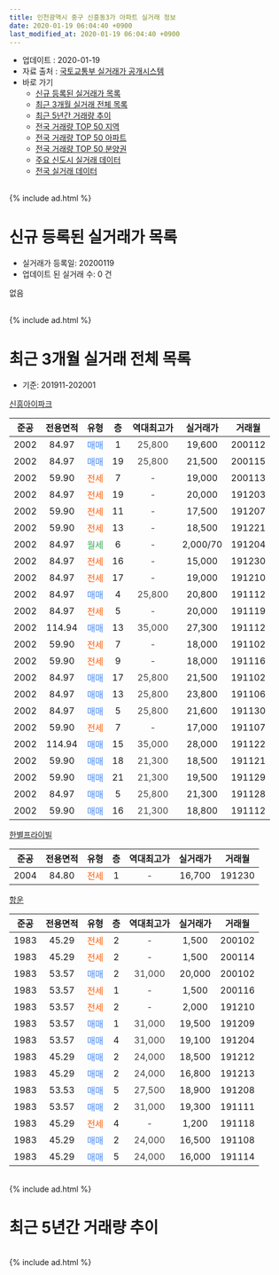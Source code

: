 ```yaml
---
title: 인천광역시 중구 신흥동3가 아파트 실거래 정보
date: 2020-01-19 06:04:40 +0900
last_modified_at: 2020-01-19 06:04:40 +0900
---
```


* 업데이트 : 2020-01-19
* 자료 출처 : [국토교통부 실거래가 공개시스템](http://rt.molit.go.kr)
* 바로 가기
    * [신규 등록된 실거래가 목록](#신규-등록된-실거래가-목록)
    * [최근 3개월 실거래 전체 목록](#최근-3개월-실거래-전체-목록)
    * [최근 5년간 거래량 추이](#최근-5년간-거래량-추이)
    * [전국 거래량 TOP 50 지역](https://apt-info.github.io/apt-trade-info/최근-3개월-전국에서-가장-거래가-많이-발생한-지역)
    * [전국 거래량 TOP 50 아파트](https://apt-info.github.io/apt-trade-info/최근-3개월-전국에서-가장-거래가-많이-발생한-아파트)
    * [전국 거래량 TOP 50 분양권](https://apt-info.github.io/apt-trade-info/최근-3개월-전국에서-가장-거래가-많이-발생한-분양권)
    * [주요 신도시 실거래 데이터](https://apt-info.github.io/apt-trade-info/주요-신도시)
    * [전국 실거래 데이터](https://apt-info.github.io/apt-trade-info/전국)
<br>
{% include ad.html %}
<br>

# 신규 등록된 실거래가 목록
* 실거래가 등록일: 20200119
* 업데이트 된 실거래 수: 0 건

없음

<br>
{% include ad.html %}
<br>

# 최근 3개월 실거래 전체 목록
* 기준: 201911-202001


[신흥아이파크](https://search.naver.com/search.naver?query=%EC%9D%B8%EC%B2%9C%EA%B4%91%EC%97%AD%EC%8B%9C+%EC%A4%91%EA%B5%AC+%EC%8B%A0%ED%9D%A5%EB%8F%993%EA%B0%80+%EC%8B%A0%ED%9D%A5%EC%95%84%EC%9D%B4%ED%8C%8C%ED%81%AC)

|준공|전용면적|유형|층|역대최고가|실거래가|거래월|
|:---:|:---:|:---:|:---:|:---:|:---:|:---:|
|2002|84.97|<span style="color:#4285f3">매매</span>|1|<span style="color:#444444">25,800</span>|19,600|200112|
|2002|84.97|<span style="color:#4285f3">매매</span>|19|<span style="color:#444444">25,800</span>|21,500|200115|
|2002|59.90|<span style="color:#ff5a00">전세</span>|7|<span style="color:#444444">-</span>|19,000|200113|
|2002|84.97|<span style="color:#ff5a00">전세</span>|19|<span style="color:#444444">-</span>|20,000|191203|
|2002|59.90|<span style="color:#ff5a00">전세</span>|11|<span style="color:#444444">-</span>|17,500|191207|
|2002|59.90|<span style="color:#ff5a00">전세</span>|13|<span style="color:#444444">-</span>|18,500|191221|
|2002|84.97|<span style="color:#34a853">월세</span>|6|<span style="color:#444444">-</span>|2,000/70|191204|
|2002|84.97|<span style="color:#ff5a00">전세</span>|16|<span style="color:#444444">-</span>|15,000|191230|
|2002|84.97|<span style="color:#ff5a00">전세</span>|17|<span style="color:#444444">-</span>|19,000|191210|
|2002|84.97|<span style="color:#4285f3">매매</span>|4|<span style="color:#444444">25,800</span>|20,800|191112|
|2002|84.97|<span style="color:#ff5a00">전세</span>|5|<span style="color:#444444">-</span>|20,000|191119|
|2002|114.94|<span style="color:#4285f3">매매</span>|13|<span style="color:#444444">35,000</span>|27,300|191112|
|2002|59.90|<span style="color:#ff5a00">전세</span>|7|<span style="color:#444444">-</span>|18,000|191102|
|2002|59.90|<span style="color:#ff5a00">전세</span>|9|<span style="color:#444444">-</span>|18,000|191116|
|2002|84.97|<span style="color:#4285f3">매매</span>|17|<span style="color:#444444">25,800</span>|21,500|191102|
|2002|84.97|<span style="color:#4285f3">매매</span>|13|<span style="color:#444444">25,800</span>|23,800|191106|
|2002|84.97|<span style="color:#4285f3">매매</span>|5|<span style="color:#444444">25,800</span>|21,600|191130|
|2002|59.90|<span style="color:#ff5a00">전세</span>|7|<span style="color:#444444">-</span>|17,000|191107|
|2002|114.94|<span style="color:#4285f3">매매</span>|15|<span style="color:#444444">35,000</span>|28,000|191122|
|2002|59.90|<span style="color:#4285f3">매매</span>|18|<span style="color:#444444">21,300</span>|18,500|191121|
|2002|59.90|<span style="color:#4285f3">매매</span>|21|<span style="color:#444444">21,300</span>|19,500|191129|
|2002|84.97|<span style="color:#4285f3">매매</span>|5|<span style="color:#444444">25,800</span>|21,300|191128|
|2002|59.90|<span style="color:#4285f3">매매</span>|16|<span style="color:#444444">21,300</span>|18,800|191112|

[한별프라이빌](https://search.naver.com/search.naver?query=%EC%9D%B8%EC%B2%9C%EA%B4%91%EC%97%AD%EC%8B%9C+%EC%A4%91%EA%B5%AC+%EC%8B%A0%ED%9D%A5%EB%8F%993%EA%B0%80+%ED%95%9C%EB%B3%84%ED%94%84%EB%9D%BC%EC%9D%B4%EB%B9%8C)

|준공|전용면적|유형|층|역대최고가|실거래가|거래월|
|:---:|:---:|:---:|:---:|:---:|:---:|:---:|
|2004|84.80|<span style="color:#ff5a00">전세</span>|1|<span style="color:#444444">-</span>|16,700|191230|

[항운](https://search.naver.com/search.naver?query=%EC%9D%B8%EC%B2%9C%EA%B4%91%EC%97%AD%EC%8B%9C+%EC%A4%91%EA%B5%AC+%EC%8B%A0%ED%9D%A5%EB%8F%993%EA%B0%80+%ED%95%AD%EC%9A%B4)

|준공|전용면적|유형|층|역대최고가|실거래가|거래월|
|:---:|:---:|:---:|:---:|:---:|:---:|:---:|
|1983|45.29|<span style="color:#ff5a00">전세</span>|2|<span style="color:#444444">-</span>|1,500|200102|
|1983|45.29|<span style="color:#ff5a00">전세</span>|2|<span style="color:#444444">-</span>|1,500|200114|
|1983|53.57|<span style="color:#4285f3">매매</span>|2|<span style="color:#444444">31,000</span>|20,000|200102|
|1983|53.57|<span style="color:#ff5a00">전세</span>|1|<span style="color:#444444">-</span>|1,500|200116|
|1983|53.57|<span style="color:#ff5a00">전세</span>|2|<span style="color:#444444">-</span>|2,000|191210|
|1983|53.57|<span style="color:#4285f3">매매</span>|1|<span style="color:#444444">31,000</span>|19,500|191209|
|1983|53.57|<span style="color:#4285f3">매매</span>|4|<span style="color:#444444">31,000</span>|19,100|191204|
|1983|45.29|<span style="color:#4285f3">매매</span>|2|<span style="color:#444444">24,000</span>|18,500|191212|
|1983|45.29|<span style="color:#4285f3">매매</span>|2|<span style="color:#444444">24,000</span>|16,800|191213|
|1983|53.53|<span style="color:#4285f3">매매</span>|5|<span style="color:#444444">27,500</span>|18,900|191208|
|1983|53.57|<span style="color:#4285f3">매매</span>|2|<span style="color:#444444">31,000</span>|19,300|191111|
|1983|45.29|<span style="color:#ff5a00">전세</span>|4|<span style="color:#444444">-</span>|1,200|191118|
|1983|45.29|<span style="color:#4285f3">매매</span>|2|<span style="color:#444444">24,000</span>|16,500|191108|
|1983|45.29|<span style="color:#4285f3">매매</span>|5|<span style="color:#444444">24,000</span>|16,000|191114|


<br>
{% include ad.html %}
<br>

# 최근 5년간 거래량 추이


<div style="width:100%;">
    <canvas id="deal_progress" height="200"></canvas>
</div>

<script>
new Chart(document.getElementById("deal_progress"), {
    type: 'line',
    data: {
        labels: ['201501','201502','201503','201504','201505','201506','201507','201508','201509','201510','201511','201512','201601','201602','201603','201604','201605','201606','201607','201608','201609','201610','201611','201612','201701','201702','201703','201704','201705','201706','201707','201708','201709','201710','201711','201712','201801','201802','201803','201804','201805','201806','201807','201808','201809','201810','201811','201812','201901','201902','201903','201904','201905','201906','201907','201908','201909','201910','201911','201912','202001'],
        datasets: [{
            label: '매매',
            pointRadius: 1,
            data: [25, 15, 25, 20, 21, 13, 25, 13, 14, 16, 10, 8, 10, 9, 5, 7, 22, 18, 20, 24, 29, 19, 15, 11, 10, 15, 18, 10, 14, 18, 13, 21, 22, 7, 11, 15, 12, 8, 6, 9, 7, 11, 6, 15, 5, 11, 9, 6, 5, 7, 15, 4, 9, 11, 8, 12, 10, 12, 13, 5, 3],
            borderColor: "rgba(255, 201, 14, 1)",
            backgroundColor: "rgba(255, 201, 14, 0.5)",
            fill: false,
            lineTension: 0
        },{
            label: '전월세',
            pointRadius: 1,
            data: [2, 17, 11, 9, 13, 8, 10, 7, 4, 19, 6, 5, 9, 8, 10, 4, 7, 5, 10, 11, 17, 12, 17, 11, 6, 13, 9, 7, 12, 7, 9, 15, 5, 11, 4, 6, 6, 4, 9, 8, 5, 10, 8, 15, 9, 7, 9, 8, 12, 5, 5, 7, 11, 7, 7, 10, 11, 9, 5, 8, 4],
            borderColor: "rgba(0, 141, 185, 1)",
            backgroundColor: "rgba(0, 141, 185, 0.5)",
            fill: false,
            lineTension: 0
        }
        ]
    },
    options: {
        responsive: true,
        title: {
            display: false
        },
        tooltips: {
            mode: 'index',
            intersect: false
        },
        hover: {
            mode: 'nearest',
            intersect: true
        },
        scales: {
            xAxes: [{
                display: true,
                scaleLabel: {
                    display: true,
                    labelString: '년/월'
                }
            }],
            yAxes: [{
                display: true,
                ticks: {
                    suggestedMin: 0,
                },
                scaleLabel: {
                    display: true,
                    labelString: '실거래 수'
                }
            }]
        }
    }
});

</script>


<br>
{% include ad.html %}
<br>

